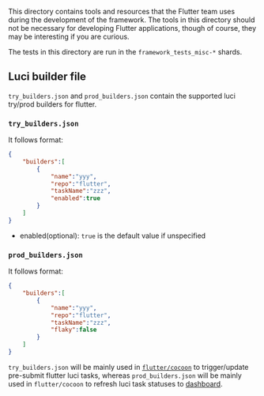 This directory contains tools and resources that the Flutter team uses
during the development of the framework. The tools in this directory
should not be necessary for developing Flutter applications, though of
course, they may be interesting if you are curious.

The tests in this directory are run in the `framework_tests_misc-*`
shards.

## Luci builder file
`try_builders.json` and `prod_builders.json` contain the supported luci
try/prod builders for flutter.
### `try_builders.json`
It follows format:
```json
{
    "builders":[
        {
            "name":"yyy",
            "repo":"flutter",
            "taskName":"zzz",
            "enabled":true
        }
    ]
}
```
* enabled(optional): `true` is the default value if unspecified
### `prod_builders.json`
It follows format:
```json
{
    "builders":[
        {
            "name":"yyy",
            "repo":"flutter",
            "taskName":"zzz",
            "flaky":false
        }
    ]
}
```
`try_builders.json` will be mainly used in
[`flutter/cocoon`](https://github.com/flutter/cocoon) to trigger/update pre-submit
flutter luci tasks, whereas `prod_builders.json` will be mainly used in `flutter/cocoon`
to refresh luci task statuses to [dashboard](https://flutter-dashboard.appspot.com).
